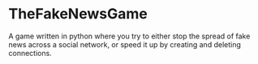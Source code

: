 # TheFakeNewsGame
A game written in python where you try to either stop the spread of fake news across a social network, or speed it up by creating and deleting connections.
